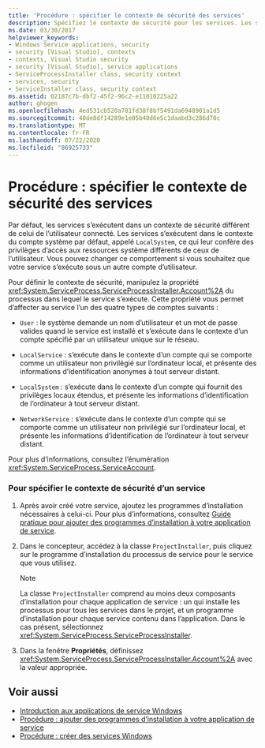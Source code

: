 ```yaml
---
title: 'Procédure : spécifier le contexte de sécurité des services'
description: Spécifiez le contexte de sécurité pour les services. Les services exécutés dans le contexte du compte système par défaut ont d’autres droits d’accès aux ressources système que l’utilisateur connecté.
ms.date: 03/30/2017
helpviewer_keywords:
- Windows Service applications, security
- security [Visual Studio], contexts
- contexts, Visual Studio security
- security [Visual Studio], service applications
- ServiceProcessInstaller class, security context
- services, security
- ServiceInstaller class, security context
ms.assetid: 02187c7b-dbf2-45f2-96c2-e11010225a22
author: ghogen
ms.openlocfilehash: 4ed531cb520a781fd38f8bf5491da6948901a1d5
ms.sourcegitcommit: 40de8df14289e1e05b40d6e5c1daabd3c286d70c
ms.translationtype: MT
ms.contentlocale: fr-FR
ms.lasthandoff: 07/22/2020
ms.locfileid: "86925733"
---
```

# <a name="how-to-specify-the-security-context-for-services"></a>Procédure : spécifier le contexte de sécurité des services
Par défaut, les services s’exécutent dans un contexte de sécurité différent de celui de l’utilisateur connecté. Les services s’exécutent dans le contexte du compte système par défaut, appelé `LocalSystem`, ce qui leur confère des privilèges d’accès aux ressources système différents de ceux de l’utilisateur. Vous pouvez changer ce comportement si vous souhaitez que votre service s’exécute sous un autre compte d’utilisateur.  
  
 Pour définir le contexte de sécurité, manipulez la propriété <xref:System.ServiceProcess.ServiceProcessInstaller.Account%2A> du processus dans lequel le service s’exécute. Cette propriété vous permet d’affecter au service l’un des quatre types de comptes suivants :  
  
- `User` : le système demande un nom d’utilisateur et un mot de passe valides quand le service est installé et s’exécute dans le contexte d’un compte spécifié par un utilisateur unique sur le réseau.  
  
- `LocalService` : s’exécute dans le contexte d’un compte qui se comporte comme un utilisateur non privilégié sur l’ordinateur local, et présente des informations d’identification anonymes à tout serveur distant.  
  
- `LocalSystem` : s’exécute dans le contexte d’un compte qui fournit des privilèges locaux étendus, et présente les informations d’identification de l’ordinateur à tout serveur distant.  
  
- `NetworkService` : s’exécute dans le contexte d’un compte qui se comporte comme un utilisateur non privilégié sur l’ordinateur local, et présente les informations d’identification de l’ordinateur à tout serveur distant.  
  
 Pour plus d’informations, consultez l’énumération <xref:System.ServiceProcess.ServiceAccount>.  
  
### <a name="to-specify-the-security-context-for-a-service"></a>Pour spécifier le contexte de sécurité d’un service  
  
1. Après avoir créé votre service, ajoutez les programmes d’installation nécessaires à celui-ci. Pour plus d’informations, consultez [Guide pratique pour ajouter des programmes d’installation à votre application de service](how-to-add-installers-to-your-service-application.md).  
  
2. Dans le concepteur, accédez à la classe `ProjectInstaller`, puis cliquez sur le programme d’installation du processus de service pour le service que vous utilisez.  
  
    > [!NOTE]
    > La classe `ProjectInstaller` comprend au moins deux composants d’installation pour chaque application de service : un qui installe les processus pour tous les services dans le projet, et un programme d’installation pour chaque service contenu dans l’application. Dans le cas présent, sélectionnez <xref:System.ServiceProcess.ServiceProcessInstaller>.  
  
3. Dans la fenêtre **Propriétés**, définissez <xref:System.ServiceProcess.ServiceProcessInstaller.Account%2A> avec la valeur appropriée.  
  
## <a name="see-also"></a>Voir aussi

- [Introduction aux applications de service Windows](introduction-to-windows-service-applications.md)
- [Procédure : ajouter des programmes d’installation à votre application de service](how-to-add-installers-to-your-service-application.md)
- [Procédure : créer des services Windows](how-to-create-windows-services.md)

